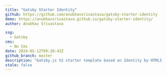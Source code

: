 ```yaml
---
title: "Gatsby Starter Identity"
github: https://github.com/anubhavsrivastava/gatsby-starter-identity
demo: https://anubhavsrivastava.github.io/gatsby-starter-identity/
author: Anubhav Srivastava

ssg:
  - Gatsby
cms:
  - No Cms
date: 2019-05-12T09:28:43Z
github_branch: master
description: "Gatsby.js V2 starter template based on Identity by HTML5 UP"
stale: false
---
```

